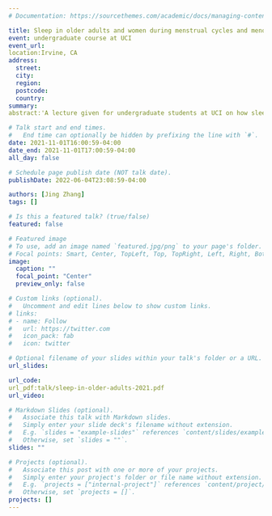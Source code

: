 ```yaml
---
# Documentation: https://sourcethemes.com/academic/docs/managing-content/

title: Sleep in older adults and women during menstrual cycles and menopause
event: undergraduate course at UCI
event_url:
location:Irvine, CA
address:
  street:
  city:
  region:
  postcode:
  country:
summary:
abstract:'A lecture given for undergraduate students at UCI on how sleep changes with aging, with a focus on the role of sex hormones.'

# Talk start and end times.
#   End time can optionally be hidden by prefixing the line with `#`.
date: 2021-11-01T16:00:59-04:00
date_end: 2021-11-01T17:00:59-04:00
all_day: false

# Schedule page publish date (NOT talk date).
publishDate: 2022-06-04T23:08:59-04:00

authors: [Jing Zhang]
tags: []

# Is this a featured talk? (true/false)
featured: false

# Featured image
# To use, add an image named `featured.jpg/png` to your page's folder. 
# Focal points: Smart, Center, TopLeft, Top, TopRight, Left, Right, BottomLeft, Bottom, BottomRight.
image:
  caption: ""
  focal_point: "Center"
  preview_only: false

# Custom links (optional).
#   Uncomment and edit lines below to show custom links.
# links:
# - name: Follow
#   url: https://twitter.com
#   icon_pack: fab
#   icon: twitter

# Optional filename of your slides within your talk's folder or a URL.
url_slides:

url_code:
url_pdf:talk/sleep-in-older-adults-2021.pdf
url_video:

# Markdown Slides (optional).
#   Associate this talk with Markdown slides.
#   Simply enter your slide deck's filename without extension.
#   E.g. `slides = "example-slides"` references `content/slides/example-slides.md`.
#   Otherwise, set `slides = ""`.
slides: ""

# Projects (optional).
#   Associate this post with one or more of your projects.
#   Simply enter your project's folder or file name without extension.
#   E.g. `projects = ["internal-project"]` references `content/project/deep-learning/index.md`.
#   Otherwise, set `projects = []`.
projects: []
---
```


